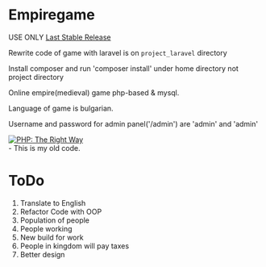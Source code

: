 # Empiregame
USE ONLY <a href="https://github.com/dplamenov/empiregame/releases/tag/v1.4.0">Last Stable Release</a>

Rewrite code of game with laravel is on `project_laravel` directory

Install composer and run 'composer install' under home directory not project directory

Online empire(medieval) game php-based & mysql.

Language of game is bulgarian.

Username and password for admin panel('/admin') are 'admin' and 'admin'

<a href="http://www.phptherightway.com">
    <img src="http://www.phptherightway.com/images/banners/vert-rect-240x400.png" alt="PHP: The Right Way"/>
</a>
<br>
- This is my old code.

# ToDo
1. Translate to English
2. Refactor Code with OOP
3. Population of people
4. People working
5. New build for work
6. People in kingdom will pay taxes
7. Better design